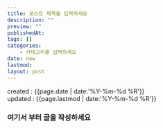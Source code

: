 ```yaml
---
title: 포스트 제목을 입력하세요
description: ""
preview: ""
publishedAt: 
tags: []
categories:
    - 카테고리를 입력하세요
date: now
lastmod: 
layout: post
---
```


created : {{page.date | date:'%Y-%m-%d %R'}}  
updated : {{page.lastmod | date:'%Y-%m-%d %R'}}

### 여기서 부터 글을 작성하세요



